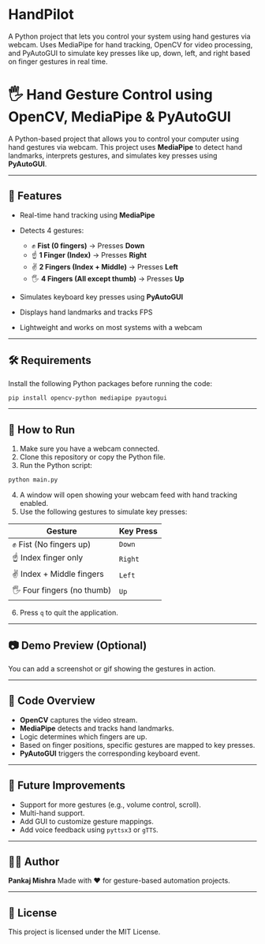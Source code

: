 # HandPilot
A Python project that lets you control your system using hand gestures via webcam. Uses MediaPipe for hand tracking, OpenCV for video processing, and PyAutoGUI to simulate key presses like up, down, left, and right based on finger gestures in real time.

# 🖐️ Hand Gesture Control using OpenCV, MediaPipe & PyAutoGUI

A Python-based project that allows you to control your computer using hand gestures via webcam. This project uses **MediaPipe** to detect hand landmarks, interprets gestures, and simulates key presses using **PyAutoGUI**.

---

## 🎯 Features

* Real-time hand tracking using **MediaPipe**
* Detects 4 gestures:

  * ✊ **Fist (0 fingers)** → Presses **Down**
  * ☝️ **1 Finger (Index)** → Presses **Right**
  * ✌️ **2 Fingers (Index + Middle)** → Presses **Left**
  * 🖐️ **4 Fingers (All except thumb)** → Presses **Up**
* Simulates keyboard key presses using **PyAutoGUI**
* Displays hand landmarks and tracks FPS
* Lightweight and works on most systems with a webcam

---

## 🛠️ Requirements

Install the following Python packages before running the code:

```bash
pip install opencv-python mediapipe pyautogui
```

---

## 🚀 How to Run

1. Make sure you have a webcam connected.
2. Clone this repository or copy the Python file.
3. Run the Python script:

```bash
python main.py
```

4. A window will open showing your webcam feed with hand tracking enabled.
5. Use the following gestures to simulate key presses:

| Gesture                     | Key Press |
| --------------------------- | --------- |
| ✊ Fist (No fingers up)      | `Down`    |
| ☝️ Index finger only        | `Right`   |
| ✌️ Index + Middle fingers   | `Left`    |
| 🖐️ Four fingers (no thumb) | `Up`      |

6. Press `q` to quit the application.

---

## 📷 Demo Preview (Optional)

You can add a screenshot or gif showing the gestures in action.

---

## 📄 Code Overview

* **OpenCV** captures the video stream.
* **MediaPipe** detects and tracks hand landmarks.
* Logic determines which fingers are up.
* Based on finger positions, specific gestures are mapped to key presses.
* **PyAutoGUI** triggers the corresponding keyboard event.

---

## 🧠 Future Improvements

* Support for more gestures (e.g., volume control, scroll).
* Multi-hand support.
* Add GUI to customize gesture mappings.
* Add voice feedback using `pyttsx3` or `gTTS`.

---

## 🧑‍💻 Author

**Pankaj Mishra**
Made with ❤️ for gesture-based automation projects.

---

## 📜 License

This project is licensed under the MIT License.

